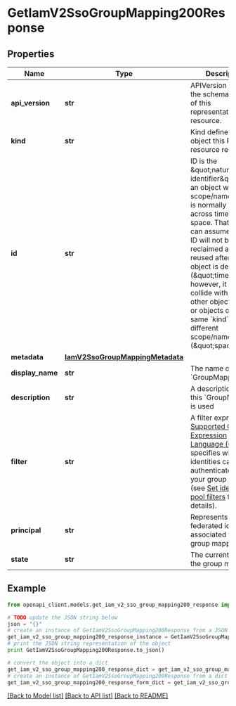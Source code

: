 # GetIamV2SsoGroupMapping200Response


## Properties
Name | Type | Description | Notes
------------ | ------------- | ------------- | -------------
**api_version** | **str** | APIVersion defines the schema version of this representation of a resource. | [readonly] 
**kind** | **str** | Kind defines the object this REST resource represents. | [readonly] 
**id** | **str** | ID is the \&quot;natural identifier\&quot; for an object within its scope/namespace; it is normally unique across time but not space. That is, you can assume that the ID will not be reclaimed and reused after an object is deleted (\&quot;time\&quot;); however, it may collide with IDs for other object &#x60;kinds&#x60; or objects of the same &#x60;kind&#x60; within a different scope/namespace (\&quot;space\&quot;). | [readonly] 
**metadata** | [**IamV2SsoGroupMappingMetadata**](IamV2SsoGroupMappingMetadata.md) |  | [optional] 
**display_name** | **str** | The name of the &#x60;GroupMapping&#x60;. | 
**description** | **str** | A description of how this &#x60;GroupMapping&#x60; is used | 
**filter** | **str** | A filter expression in [Supported Common Expression Language (CEL)](https://docs.confluent.io/cloud/current/access-management/authenticate/oauth/identity-pools.html#supported-common-expression-language-cel-filters) that specifies which identities can authenticate using your group mapping (see [Set identity pool filters](https://docs.confluent.io/cloud/current/access-management/authenticate/oauth/identity-pools.html#set-identity-pool-filters) for more details). | 
**principal** | **str** | Represents the federated identity associated with this group mapping. | [readonly] 
**state** | **str** | The current state of the group mapping | [readonly] 

## Example

```python
from openapi_client.models.get_iam_v2_sso_group_mapping200_response import GetIamV2SsoGroupMapping200Response

# TODO update the JSON string below
json = "{}"
# create an instance of GetIamV2SsoGroupMapping200Response from a JSON string
get_iam_v2_sso_group_mapping200_response_instance = GetIamV2SsoGroupMapping200Response.from_json(json)
# print the JSON string representation of the object
print GetIamV2SsoGroupMapping200Response.to_json()

# convert the object into a dict
get_iam_v2_sso_group_mapping200_response_dict = get_iam_v2_sso_group_mapping200_response_instance.to_dict()
# create an instance of GetIamV2SsoGroupMapping200Response from a dict
get_iam_v2_sso_group_mapping200_response_form_dict = get_iam_v2_sso_group_mapping200_response.from_dict(get_iam_v2_sso_group_mapping200_response_dict)
```
[[Back to Model list]](../ccloud/README.md#documentation-for-models) [[Back to API list]](../ccloud/README.md#documentation-for-api-endpoints) [[Back to README]](../ccloud/README.md)


